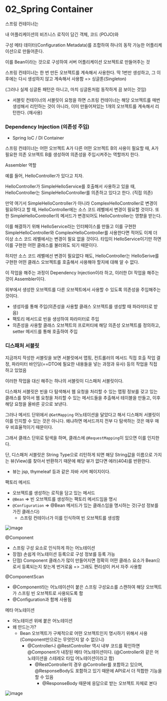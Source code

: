 # 02_Spring Container



스프링 컨테이너는 

내 어플리케이션의 비즈니스 로직이 담긴 객체, 코드 (POJO)와

구성 메타 데이터(Configuration Metadata)를 조합하여 하나의 동작 가능한 어플리케이션으로 만들어준다.

이를 Bean이라는 것으로 구성하여 서버 어플리케이션 오브젝트로 만들어주는 것



스프링 컨테이너는 한 번 만든 오브젝트를 계속해서 사용한다. 딱 1번만 생성하고, 그 이후에는 다시 생성하지 않고 계속해서 사용함 => 싱글톤(Singleton)

(그러나 실제 싱글톤 패턴은 아니고, 마치 싱글톤처럼 동작하게 끔 보이는 것임)

- 서블릿 컨테이너의 서블릿이 요청을 하면 스프링 컨테이너는 해당 오브젝트를 매번 생성해서 리턴하는 것이 아니라, 이미 만들어져있는 1개의 오브젝트를 계속해서 리턴한다. (재사용)





### Dependency Injection (의존성 주입)

- Spring IoC / DI Container

스프링 컨테이너는 어떤 오브젝트 A가 다른 어떤 오브젝트 B의 사용이 필요할 때, A가 필요한 의존 오브젝트 B를 생성하여 의존성을 주입시켜주는 역할까지 한다.

Assembler 역할



예를 들어, HelloController가 있다고 치자.

HelloController가 SimpleHelloService를 호출해서 사용하고 있을 때, HelloController는 SimpleHelloController를 의존하고 있다고 한다. (직접 의존)

만약 여기서 SimpleHelloController가 아니라 ComplexHelloController로 변경이 필요하다고 할 때, HelloController에는 소스 코드 레벨에서 변경이 필요할 것이다. 또한 SimpleHelloController의 메서드가 변경되어도 HelloController는 영향을 받는다.

이를 해결하기 위해 HelloService라는 인터페이스를 만들고 이를 구현한 SimpleHelloController와 ComplexHelloController를 사용한다면 적어도 이제 더 이상 소스 코드 레벨에서는 변경이 필요 없을 것이다. 타입이 HelloService이기만 하면 이를 구현한 어떤 클래스를 불러와도 되기 때문이다.

하지만 소스 코드 레벨에선 변경이 필요없다 해도, HelloController는 HelloSerive를 구현한 어떤 클래스 오브젝트를 호출해서 사용해야 할지에 대해 알 수 없다.

이 작업을 해주는 과정이 Dependency Injection이라 하고, 이러한 DI 작업을 해주는 것이 Assembler이다.

외부에서 생성한 오브젝트를 다른 오브젝트에서 사용할 수 있도록 의존성을 주입해주는 것이다.

- 생성자를 통해 주입(의존성을 사용할 클래스 오브젝트를 생성할 때 파라미터로 받음)
- 팩토리 메서드로 빈을 생성하여 파라미터로 주입
- 의존성을 사용할 클래스 오브젝트의 프로퍼티에 해당 의존성 오브젝트를 정의하고, setter 메서드를 통해 호출하여 주입



### 디스패처 서블릿

지금까지 작성한 서블릿을 보면 서블릿에서 맵핑, 컨트롤러의 메서드 직접 호출 작업 결정, 파라미터 바인딩(==DTO에 필요한 내용들을 넣는 과정과 유사) 등의 작업을 직접 하고 있었음

이러한 작업을 대신 해주는 하나의 서블릿이 디스패처 서블릿이다.



디스패처 서블릿은 빈을 다 탐색해서 웹 요청을 처리할 수 있는 맵핑 정보를 갖고 있는 클래스를 찾아서 웹 요청을 처리할 수 있는 메서드들을 추출해서 테이블을 만들고, 이후 해당 요청을 올바른 곳으로 보낸다.

그러나 메서드 단위에서 `@GetMapping` 어노테이션을 달았다고 해서 디스패처 서블릿이 이를 인지할 수 있는 것은 아니다. 왜냐하면 메서드까지 전부 다 탐색하는 것은 매우 매우 비효율적이기 때문이다.

그래서 클래스 단위로 탐색을 하며, 클래스에 `@RequestMapping`이 있으면 이를 인지한다.

단, 디스패처 서블릿은 String Type으로 리턴하게 되면 해당 String값을 이름으로 가지는 뷰(View)를 찾아서 반환하기 때문에 해당 뷰가 없다면 에러(404)를 반환한다.

- 뷰는 jsp, thymeleaf 등과 같은 자바 서버 페이지이다.



팩토리 메서드

- 오브젝트를 생성하는 로직을 담고 있는 메서드
- `@Bean` => 빈 오브젝트를 생성하는 팩토리 메서드임을 명시
- `@Configuration` => @Bean 메서드가 있는 클래스임을 명시하는 것(구성 정보를 가진 클래스다)
  - 스프링 컨테이너가 이를 인식하여 빈 오브젝트를 생성함

![image](https://github.com/siwon-park/BackEnd-Study/assets/93081720/7c0ca6fa-e9b1-456c-b261-ef1d42b59a25)



@Component

- 스프링 구성 요소로 인식하게 하는 어노테이션
- 장점) 손쉽게 어노테이션 등록으로 구성 정보를 등록 가능
- 단점) Component 클래스가 많이 만들어지면 정확히 어떤 클래스 요소가 Bean으로서 등록되는지 찾는게 번거로움 => 그래도 편리성이 커서 자주 사용함

@ComponentScan

- @Component라는 어노테이션이 붙은 스프링 구성요소를 스캔하여 해당 오브젝트가 스프링 빈 오브젝트로 사용되도록 함
- @Configuration과 함께 사용됨



메타 어노테이션

- 어노테이션 위에 붙은 어노테이션
- 왜 만드는가?
  - Bean 오브젝트가 구체적으로 어떤 오브젝트인지 명시하기 위해서 사용 (Component만으로는 무엇인지 알 수 없으니)
    - @Controller나 @RestController 역시 내부 코드를 확인하면 @Component가 내장된 메타 어노테이션이다. (@Controller와 같은 어노테이션을 스테레오 타입 어노테이션이라고 함)
      - @RestController의 경우 @Controller를 포함하고 있으며, @ResponseBody도 포함하고 있기 때문에 API로서 더 적합한 기능을 할 수 있음
        - @ResponseBody 때문에 응답으로 받는 오브젝트 자체로 본다

![image](https://github.com/siwon-park/BackEnd-Study/assets/93081720/07d15813-e608-4bf1-9836-61c191a11071)
